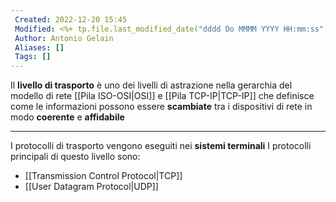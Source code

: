 ```yaml
---
 Created: 2022-12-20 15:45
 Modified: <%+ tp.file.last_modified_date("dddd Do MMMM YYYY HH:mm:ss") %>
 Author: Antonio Gelain
 Aliases: []
 Tags: []
---
```


Il **livello di trasporto** è uno dei livelli di astrazione nella gerarchia del modello di rete [[Pila ISO-OSI|OSI]] e [[Pila TCP-IP|TCP-IP]] che definisce come le informazioni possono essere **scambiate** tra i dispositivi di rete in modo **coerente** e **affidabile**

---

I protocolli di trasporto vengono eseguiti nei **sistemi terminali**
I protocolli principali di questo livello sono:
- [[Transmission Control Protocol|TCP]]
- [[User Datagram Protocol|UDP]]
